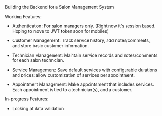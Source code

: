 Building the Backend for a Salon Management System

Working Features:
- Authentication: For salon managers only. (Right now it's session based. Hoping to move to JWT token soon for mobiles)

- Customer Management: Track service history, add notes/comments, and store basic customer information.

- Technician Management: Maintain service records and notes/comments for each salon technician.

- Service Management: Save default services with configurable durations and prices; allow customization of services per appointment. 

- Appointment Management: Make appointsment that includes services. Each appointment is tied to a technician(s), and a customer.

In-progress Features:
- Looking at data validation








